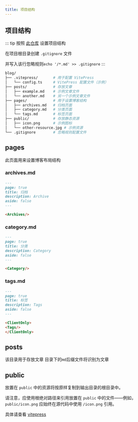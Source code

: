 ```yaml
---
title: 项目结构
---
```


## 项目结构

::: tip
按照 [此仓库](https://github.com/Theo-Messi/tools/tree/main/blog) 设置项目结构

在项目根目录创建 `.gitignore` 文件

并写入该行忽略规则`echo '/*.md' >> .gitignore`
:::

```sh
blog/
├── .vitepress/       # 用于配置 VitePress
│   └── config.ts     # VitePress 配置文件（示例）
├── posts/            # 存放文章
│   ├── example.md    # 示例文章文件
│   └── another.md    # 另一个示例文章文件
├── pages/            # 用于设置博客结构
│   ├── archives.md   # 归档页面
│   ├── category.md   # 分类页面
│   └── tags.md       # 标签页面
├── public/           # 存放静态资源
│   ├── icon.png      # 示例图标
│   └── other-resource.jpg # 示例资源
└── .gitignore        # 忽略规则配置文件
```

## pages

此页面用来设置博客布局结构

### archives.md

```md
---
page: true
title: 归档
description: Archive
aside: false
---

<Archives/>
```

### category.md

```md
---
page: true
title: 分类
description: Category
aside: false
---

<Category/>
```

### tags.md

```md
---
page: true
title: 标签
description: Tags
aside: false
---

<ClientOnly>
<Tags/>
</ClientOnly>
```

## posts

该目录用于存放文章 目录下的`md`后缀文件将识别为文章

## public

放置在 `public` 中的资源将按原样复制到输出目录的根目录中。

请注意，应使用根绝对路径来引用放置在 `public` 中的文件——例如，`public/icon.png` 应始终在源代码中使用 `/icon.png` 引用。

具体请查看 [vitepress](https://vitepress.dev/guide/asset-handling#the-public-directory)
